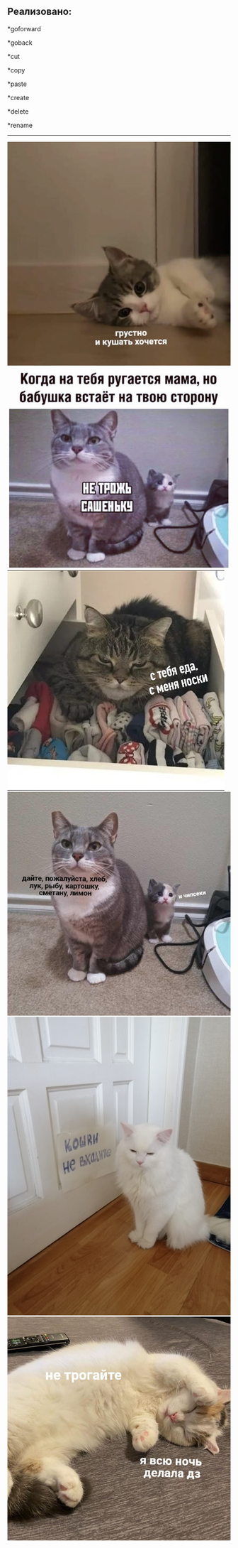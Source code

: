 Реализовано:
-----------
*goforward

*goback

*cut

*copy

*paste

*create

*delete

*rename




---------------------------

![alt text](https://github.com/AntonNov/Sharp_3sem/blob/main/lab1/mems/u-AI0J94Y-Y.jpg)
![alt text](https://github.com/AntonNov/Sharp_3sem/blob/main/lab1/mems/EygGrypbBmY.jpg)
![alt text](https://github.com/AntonNov/Sharp_3sem/blob/main/lab1/mems/W0jmEOqDwFc.jpg)
![alt text](https://github.com/AntonNov/Sharp_3sem/blob/main/lab1/mems/YaakStPcwKI.jpg)
![alt text](https://github.com/AntonNov/Sharp_3sem/blob/main/lab1/mems/Z29y8IETpyI.jpg)
![alt text](https://github.com/AntonNov/Sharp_3sem/blob/main/lab1/mems/gkVLxsCUgvs.jpg)




